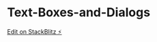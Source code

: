 # Text-Boxes-and-Dialogs

[Edit on StackBlitz ⚡️](https://stackblitz.com/edit/nativescript-stackblitz-templates-otqtwr)